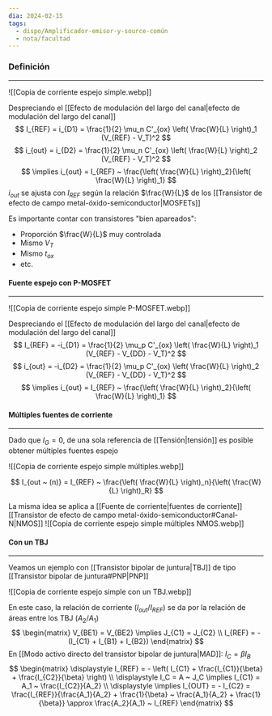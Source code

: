 ```yaml
---
dia: 2024-02-15
tags:
  - dispo/Amplificador-emisor-y-source-común
  - nota/facultad
---
```

### Definición
---
![[Copia de corriente espejo simple.webp]]

Despreciando el [[Efecto de modulación del largo del canal|efecto de modulación del largo del canal]] $$ I_{REF} = i_{D1} = \frac{1}{2} \mu_n C'_{ox} \left( \frac{W}{L} \right)_1 (V_{REF} - V_T)^2 $$ $$ i_{out} = i_{D2} = \frac{1}{2} \mu_n C'_{ox} \left( \frac{W}{L} \right)_2 (V_{REF} - V_T)^2 $$
$$ \implies i_{out} = I_{REF} ~ \frac{\left( \frac{W}{L} \right)_2}{\left( \frac{W}{L} \right)_1} $$
$i_{out}$ se ajusta con $I_{REF}$ según la relación $\frac{W}{L}$ de los [[Transistor de efecto de campo metal-óxido-semiconductor|MOSFETs]]

Es importante contar con transistores "bien apareados": 
* Proporción $\frac{W}{L}$ muy controlada
* Mismo $V_T$
* Mismo $t_{ox}$
* etc.

#### Fuente espejo con P-MOSFET
---
![[Copia de corriente espejo simple P-MOSFET.webp]]

Despreciando el [[Efecto de modulación del largo del canal|efecto de modulación del largo del canal]] $$ I_{REF} = -i_{D1} = \frac{1}{2} \mu_p C'_{ox} \left( \frac{W}{L} \right)_1 (V_{REF} - V_{DD} - V_T)^2 $$ $$ i_{out} = -i_{D2} = \frac{1}{2} \mu_p C'_{ox} \left( \frac{W}{L} \right)_2 (V_{REF} - V_{DD} - V_T)^2 $$
$$ \implies i_{out} = I_{REF} ~ \frac{\left( \frac{W}{L} \right)_2}{\left( \frac{W}{L} \right)_1} $$
#### Múltiples fuentes de corriente
---
Dado que $I_G = 0$, de una sola referencia de [[Tensión|tensión]] es posible obtener múltiples fuentes espejo

![[Copia de corriente espejo simple múltiples.webp]]

$$ I_{out ~ (n)} = I_{REF} ~ \frac{\left( \frac{W}{L} \right)_n}{\left( \frac{W}{L} \right)_R} $$

La misma idea se aplica a [[Fuente de corriente|fuentes de corriente]] [[Transistor de efecto de campo metal-óxido-semiconductor#Canal-N|NMOS]]
![[Copia de corriente espejo simple múltiples NMOS.webp]]

#### Con un TBJ
---
Veamos un ejemplo con [[Transistor bipolar de juntura|TBJ]] de tipo [[Transistor bipolar de juntura#PNP|PNP]]

![[Copia de corriente espejo simple con un TBJ.webp]]

En este caso, la relación de corriente ($I_{out} / I_{REF}$) se da por la relación de áreas entre los TBJ ($A_2 / A_1$) $$ \begin{matrix}
	V_{BE1} = V_{BE2} \implies J_{C1} = J_{C2} \\
	I_{REF} = - (I_{C1} + I_{B1} + I_{B2})
\end{matrix} $$
En [[Modo activo directo del transistor bipolar de juntura|MAD]]: $I_C = \beta I_B$ $$ \begin{matrix} 
	\displaystyle I_{REF} = - \left( I_{C1} + \frac{I_{C1}}{\beta} + \frac{I_{C2}}{\beta} \right) \\
	\displaystyle I_C = A ~ J_C \implies I_{C1} = A_1 ~ \frac{I_{C2}}{A_2} \\ 
	\displaystyle \implies I_{OUT} = - I_{C2} = \frac{I_{REF}}{\frac{A_1}{A_2} + \frac{1}{\beta} ~ \frac{A_1}{A_2} + \frac{1}{\beta}} \approx \frac{A_2}{A_1} ~ I_{REF}
\end{matrix} $$